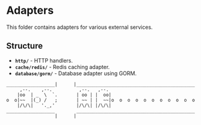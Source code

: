 # Adapters

This folder contains adapters for various external services.

## Structure
- **`http/`** - HTTP handlers.
- **`cache/redis/`** - Redis caching adapter.
- **`database/gorm/`** - Database adapter using GORM.

```
__________________|      |____________________________________________
     ,--.    ,--.          ,--.   ,--.
    |oo  | _  \  `.       | oo | |  oo|
o  o|~~  |(_) /   ;       | ~~ | |  ~~|o  o  o  o  o  o  o  o  o  o  o
    |/\/\|   '._,'        |/\/\| |/\/\|
__________________        ____________________________________________
                  |      |
```